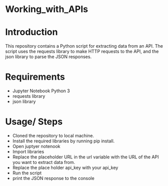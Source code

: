 # Working_with_APIs

# Introduction
This repository contains a Python script for extracting data from an API. The script uses the requests library to make HTTP requests to the API, and the json library to parse the JSON responses.

# Requirements
- Jupyter Notebook Python 3
- requests library
- json library


# Usage/ Steps
- Cloned the repository to local machine.
- Install the required libraries by running pip install.
- Open juptyer notenook
- Import libraries
- Replace the placeholder URL in the url variable with the URL of the API you want to extract data from.
- Replace the place holder api_key with your api_key
- Run the script
- print the JSON response to the console
